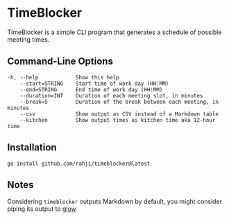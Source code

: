 # TimeBlocker

TimeBlocker is a simple CLI program that generates a schedule of possible meeting times.

## Command-Line Options

```
-h, --help            Show this help
    --start=STRING    Start time of work day (HH:MM)
    --end=STRING      End time of work day (HH:MM)
    --duration=INT    Duration of each meeting slot, in minutes
    --break=5         Duration of the break between each meeting, in minutes
    --csv             Show output as CSV instead of a Markdown table
    --kitchen         Show output times as kitchen time aka 12-hour time
```

## Installation

`go install github.com/rahji/timeblocker@latest`

## Notes

Considering `timeblocker` outputs Markdown by default, you might consider piping its output to [glow](https://github.com/charmbracelet/glow)
